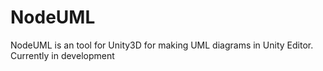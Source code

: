 # NodeUML
NodeUML is an tool for Unity3D for making UML diagrams in Unity Editor. 
Currently in development 
